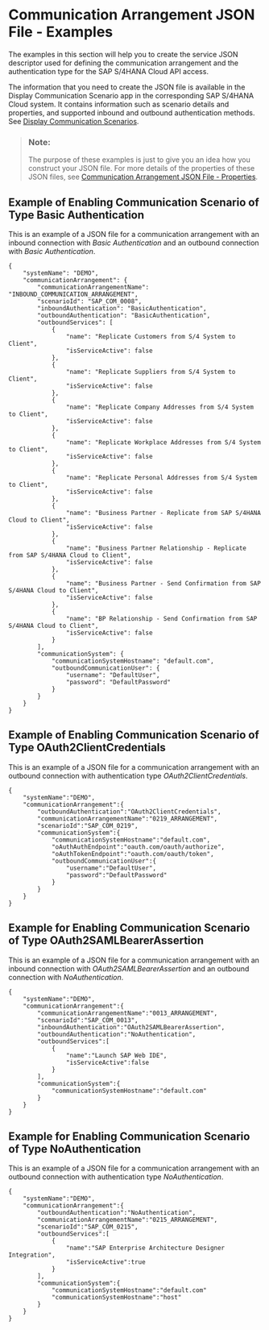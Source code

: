 <!-- loio80a7613a0d2346b6ac93fcdbb2489de8 -->

# Communication Arrangement JSON File - Examples

The examples in this section will help you to create the service JSON descriptor used for defining the communication arrangement and the authentication type for the SAP S/4HANA Cloud API access.



The information that you need to create the JSON file is available in the Display Communication Scenario app in the corresponding SAP S/4HANA Cloud system. It contains information such as scenario details and properties, and supported inbound and outbound authentication methods. See [Display Communication Scenarios](https://help.sap.com/viewer/f544846954f24b9183eddadcc41bdc3b/latest/en-US/baa798b6a1024d229ca3f51bde6f24f9.html).

> ### Note:  
> The purpose of these examples is just to give you an idea how you construct your JSON file. For more details of the properties of these JSON files, see [Communication Arrangement JSON File - Properties](Communication_Arrangement_JSON_File_-_Properties_553a4c6.md).



<a name="loio80a7613a0d2346b6ac93fcdbb2489de8__section_o2d_tvf_krb"/>

## Example of Enabling Communication Scenario of Type Basic Authentication

This is an example of a JSON file for a communication arrangement with an inbound connection with *Basic Authentication* and an outbound connection with *Basic Authentication*.

```lang-json
{
    "systemName": "DEMO",
    "communicationArrangement": {
        "communicationArrangementName": "INBOUND_COMMUNICATION_ARRANGEMENT",
        "scenarioId": "SAP_COM_0008",
        "inboundAuthentication": "BasicAuthentication",
        "outboundAuthentication": "BasicAuthentication",
        "outboundServices": [
            {
                "name": "Replicate Customers from S/4 System to Client",
                "isServiceActive": false
            },
            {
                "name": "Replicate Suppliers from S/4 System to Client",
                "isServiceActive": false
            },
            {
                "name": "Replicate Company Addresses from S/4 System to Client",
                "isServiceActive": false
            },
            {
                "name": "Replicate Workplace Addresses from S/4 System to Client",
                "isServiceActive": false
            },
            {
                "name": "Replicate Personal Addresses from S/4 System to Client",
                "isServiceActive": false
            },
            {
                "name": "Business Partner - Replicate from SAP S/4HANA Cloud to Client",
                "isServiceActive": false
            },
            {
                "name": "Business Partner Relationship - Replicate from SAP S/4HANA Cloud to Client",
                "isServiceActive": false
            },
            {
                "name": "Business Partner - Send Confirmation from SAP S/4HANA Cloud to Client",
                "isServiceActive": false
            },
            {
                "name": "BP Relationship - Send Confirmation from SAP S/4HANA Cloud to Client",
                "isServiceActive": false
            }
        ],
        "communicationSystem": {
            "communicationSystemHostname": "default.com",
            "outboundCommunicationUser": {
                "username": "DefaultUser",
                "password": "DefaultPassword"
            }
        }
    }
}
```



<a name="loio80a7613a0d2346b6ac93fcdbb2489de8__section_qq3_ywf_krb"/>

## Example of Enabling Communication Scenario of Type OAuth2ClientCredentials

This is an example of a JSON file for a communication arrangement with an outbound connection with authentication type *OAuth2ClientCredentials*.

```lang-json
{ 
    "systemName":"DEMO",
    "communicationArrangement":{ 
        "outboundAuthentication":"OAuth2ClientCredentials",
        "communicationArrangementName":"0219_ARRANGEMENT",
        "scenarioId":"SAP_COM_0219",
        "communicationSystem":{ 
            "communicationSystemHostname":"default.com",
            "oAuthAuthEndpoint":"oauth.com/oauth/authorize",
            "oAuthTokenEndpoint":"oauth.com/oauth/token",
            "outboundCommunicationUser":{ 
                "username":"DefaultUser",
                "password":"DefaultPassword"
            }
        }
    }
}
```



<a name="loio80a7613a0d2346b6ac93fcdbb2489de8__section_hqj_4xf_krb"/>

## Example for Enabling Communication Scenario of Type OAuth2SAMLBearerAssertion

This is an example of a JSON file for a communication arrangement with an inbound connection with *OAuth2SAMLBearerAssertion* and an outbound connection with *NoAuthentication*.

```lang-json
{ 
    "systemName":"DEMO",
    "communicationArrangement":{ 
        "communicationArrangementName":"0013_ARRANGEMENT",
        "scenarioId":"SAP_COM_0013",
        "inboundAuthentication":"OAuth2SAMLBearerAssertion",
        "outboundAuthentication":"NoAuthentication",
        "outboundServices":[ 
            { 
                "name":"Launch SAP Web IDE",
                "isServiceActive":false
            }
        ],
        "communicationSystem":{ 
            "communicationSystemHostname":"default.com"
        }
    }
}
```



<a name="loio80a7613a0d2346b6ac93fcdbb2489de8__section_bw3_txf_krb"/>

## Example for Enabling Communication Scenario of Type NoAuthentication

This is an example of a JSON file for a communication arrangement with an outbound connection with authentication type *NoAuthentication*.

```lang-json
{ 
    "systemName":"DEMO",
    "communicationArrangement":{ 
        "outboundAuthentication":"NoAuthentication",
        "communicationArrangementName":"0215_ARRANGEMENT",
        "scenarioId":"SAP_COM_0215",
        "outboundServices":[ 
            { 
                "name":"SAP Enterprise Architecture Designer Integration",
                "isServiceActive":true
            }
        ],
        "communicationSystem":{
            "communicationSystemHostname":"default.com" 
            "communicationSystemHostname":"host"
        }
    }
}
```

